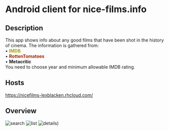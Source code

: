 # Android client for nice-films.info

## Description  
This app shows info about any good films that have been shot in the history of cinema.
The information is gathered from:  
        • <b><font color="#A3A300">IMDB</font></b>  
        • <b><font color="#A32100">RottenTomatoes</font></b>  
        • <b>Metacritic</b>  
        You need to choose year and minimum allowable IMDB rating. 
## Hosts  
 https://nicefilms-lexblacken.rhcloud.com/  
## Overview
![search](https://cloud.githubusercontent.com/assets/13981035/10711429/9e9ec9a0-7a83-11e5-84c2-fd1a960af42d.jpg)
![list](https://cloud.githubusercontent.com/assets/13981035/10711430/9ea19f9a-7a83-11e5-943b-86c730856541.jpg)
![details](https://cloud.githubusercontent.com/assets/13981035/10711431/9f1366ca-7a83-11e5-9298-46b371932e89.jpg))
